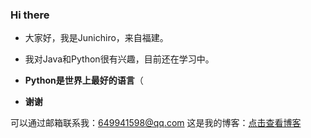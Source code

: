 ### Hi there 
*  大家好，我是Junichiro，来自福建。

*  我对Java和Python很有兴趣，目前还在学习中。

* **Python是世界上最好的语言**（

* **谢谢**

可以通过邮箱联系我：649941598@qq.com
这是我的博客：[点击查看博客](https://www.cnblogs.com/kago/ "悬停显示")	 
<!--
**knellbyrne/knellbyrne** is a ✨ _special_ ✨ repository because its `README.md` (this file) appears on your GitHub profile.

Here are some ideas to get you started:

- 🔭 I’m currently working on ...
- 🌱 I’m currently learning ...
- 👯 I’m looking to collaborate on ...
- 🤔 I’m looking for help with ...
- 💬 Ask me about ...
- 📫 How to reach me: ...
- 😄 Pronouns: ...
- ⚡ Fun fact: ...
-->
